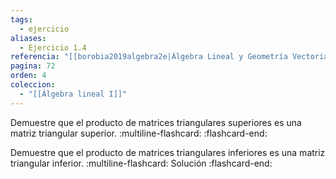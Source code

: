 ```yaml
---
tags:
  - ejercicio
aliases:
  - Ejercicio 1.4
referencia: "[[borobia2019algebra2e|Álgebra Lineal y Geometría Vectorial (2a ed)]]"
pagina: 72
orden: 4
coleccion:
  - "[[Álgebra lineal I]]"
---
```

 Demuestre que el producto de matrices triangulares superiores es una matriz triangular superior.
:multiline-flashcard:
:flashcard-end:

Demuestre que el producto de matrices triangulares inferiores es una matriz triangular inferior.
:multiline-flashcard:
Solución
:flashcard-end:
